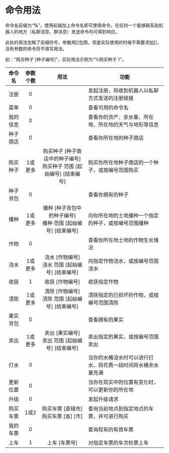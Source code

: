 # 命令用法

命令名前缀为“<strong>%</strong>”，使用前缀加上命令名即可使用命令，在任何一个能够联系到机器人的地方（私聊消息、群消息）发送命令均可得到响应。

此处的用法忽略了前缀符号，参数用\[\]包围，但是实际使用的时候不需要添加\[\]，没有参数的命令将不填写用法。

如：“购买种子 \[种子编号\]”，实际用法示例为“%购买种子 1”。

|命令名|参数个数|用法|功能|
|:--:|:--:|:--:|--|
|注册|0||发起注册，将收到机器人以私聊方式发送的注册链接|
|菜单|0||查看可用的命令名|
|我的信息|0||查看你的资产、余水量、所在地、所在地的天气与地形等信息|
|种子商店|0||查看你所在地的种子商店|
|购买种子|1或更多|购买种子 \[种子商店中的种子编号\]<br>购买种子 范围 \[起始编号\] \[结束编号\]|购买你所在地种子商店的一个种子，或按编号范围购买|
|种子背包|0||查看你拥有的种子|
|播种|1或更多|播种 \[种子背包中的种子编号\]<br>播种 范围 \[起始编号\] \[结束编号\]|向你所在地的土地播种一个指定的种子，或按编号范围播种|
|作物|0||查看你所在地土地的作物生长情况|
|浇水|1或更多|浇水 \[作物编号\]<br>浇水 范围 \[起始编号\] \[结束编号\]|向指定作物浇水，或按编号范围浇水|
|收获|1|收获 \[作物编号\]|收获指定作物|
|清除|1或更多|清除 \[作物编号\]<br>清除 范围 \[起始编号\] \[结束编号\]|清除指定的已损坏的作物，或按编号范围清除|
|果实背包|0||查看拥有的果实|
|卖出|1或更多|卖出 \[果实编号\]<br>卖出 范围 \[起始编号\] \[结束编号\]|卖出指定的果实，或按编号范围卖出|
|打水|0||当你的水桶没水时可以进行打水，将花费一段时间将水桶余水量充满|
|更新位置|0||当你在现实中的位置有变化时，可以更新你的所在地|
|升级|0||发起升级请求|
|购买车票|1或2|购买车票 \[直辖市\]<br>购买车票 \[省\] \[市\]|查询当前地点到指定地点的车票，并可进行购买|
|我的车票|0||查询现有的有效车票|
|上车|1|上车 \[车票号\]|对指定车票的车次检票上车|